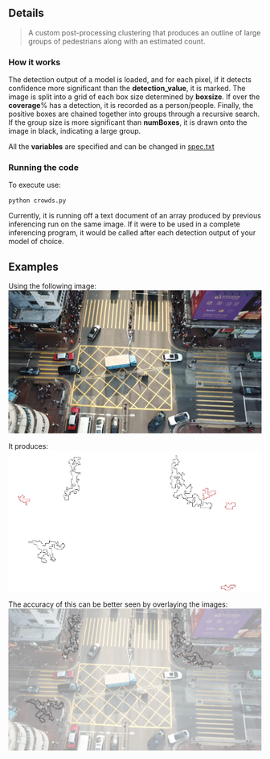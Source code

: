 ## Details

> A custom post-processing clustering that produces an outline of large groups of pedestrians along with an estimated count.
### How it works
The detection output of a model is loaded, and for each pixel, if it detects confidence more significant than the **detection_value**, it is marked.
The image is split into a grid of each box size determined by **boxsize**. If over the **coverage**% has a detection, it is recorded as a person/people.
Finally, the positive boxes are chained together into groups through a recursive search. If the group size is more significant than **numBoxes**, it is drawn onto the image in black, indicating a large group. 

All the **variables** are specified and can be changed in [spec.txt](config.txt)

### Running the code

To execute use:
  
    python crowds.py
    
Currently, it is running off a text document of an array produced by previous inferencing run on the same image.
If it were to be used in a complete inferencing program, it would be called after each detection output of your model of choice.
    
## Examples

Using the following image: ![../src/example.jpg](../src/example.jpg)

It produces: 
![](out.jpg)

The accuracy of this can be better seen by overlaying the images:  
![](comparison.png)
